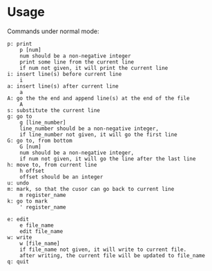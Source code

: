 # Usage 

Commands under normal mode:

	p: print 
		p [num]
		num should be a non-negative integer
		print some line from the current line
		if num not given, it will print the current line
	i: insert line(s) before current line
		i
	a: insert line(s) after current line
		a
	A: go the the end and append line(s) at the end of the file
		A
	s: substitute the current line 
	g: go to
		g [line_number]
		line_number should be a non-negative integer, 
		if line_number not given, it will go the first line
	G: go to, from bottom
		G [num]
		num should be a non-negative integer, 
		if num not given, it will go the line after the last line
	h: move to, from current line
		h offset
		offset should be an integer
	u: undo
	m: mark, so that the cusor can go back to current line
		m register_name
	k: go to mark
		' register_name

	e: edit
		e file_name
		edit file_name
	w: write
		w [file_name]
		if file_name not given, it will write to current file.
		after writing, the current file will be updated to file_name
	q: quit
	

